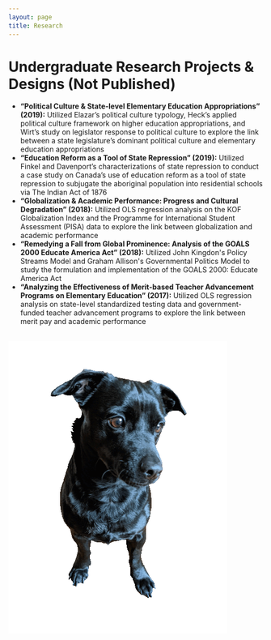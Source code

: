 ```yaml
---
layout: page
title: Research
---
```


<div class="text-left">
  <h1>Undergraduate Research Projects & Designs (Not Published)</h1>
  <p>

<ul>
<li><b>“Political Culture & State-level Elementary Education Appropriations” (2019):</b>
Utilized Elazar’s political culture typology, Heck’s applied political culture framework on higher education appropriations, and Wirt’s study on legislator response to political culture to explore the link between a state legislature’s dominant political culture and elementary education appropriations</li>
<li><b>“Education Reform as a Tool of State Repression” (2019):</b>
Utilized Finkel and Davenport’s characterizations of state repression to conduct a case study on Canada’s use of education reform as a tool of state repression to subjugate the aboriginal population into residential schools via The Indian Act of 1876</li>
<li><b>“Globalization & Academic Performance: Progress and Cultural Degradation” (2018):</b>
Utilized OLS regression analysis on the KOF Globalization Index and the Programme for International Student Assessment (PISA) data to explore the link between globalization and academic performance</li>
<li><b>“Remedying a Fall from Global Prominence: Analysis of the GOALS 2000 Educate America Act”	(2018):</b>
Utilized John Kingdon's Policy Streams Model and Graham Allison's Governmental Politics Model to study the formulation and implementation of the GOALS 2000: Educate America Act</li>
<li><b>“Analyzing the Effectiveness of Merit-based Teacher Advancement Programs on Elementary Education”	(2017):</b>
Utilized OLS regression analysis on state-level standardized testing data and government-funded teacher advancement programs to explore the link between merit pay and academic performance</li>
  </ul>
  </p>
  <br/>

  <img src="assets/img/orion_my_dog_gif.gif" alt="dog" />
</div>
